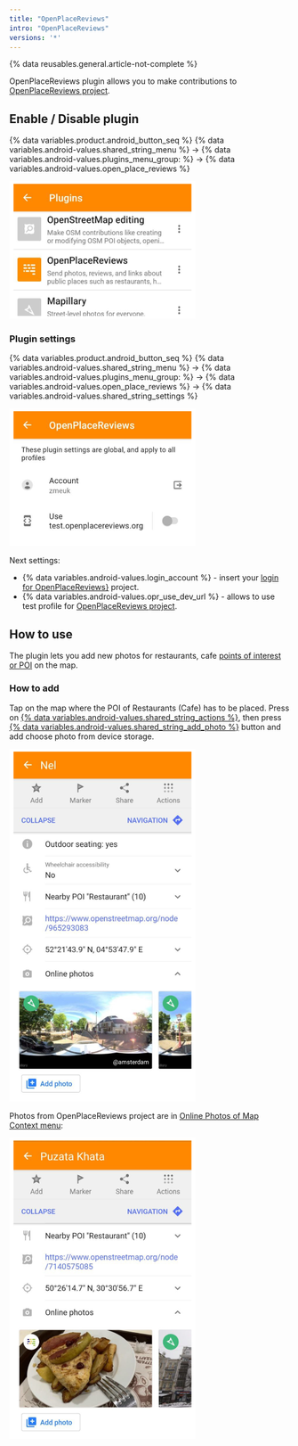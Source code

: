 ```yaml
---
title: "OpenPlaceReviews"
intro: "OpenPlaceReviews"
versions: '*'
---
```


{% data reusables.general.article-not-complete %}


OpenPlaceReviews plugin allows you to make contributions to [OpenPlaceReviews project](https://openplacereviews.org/).


## Enable / Disable plugin

{% data variables.product.android_button_seq %} {% data variables.android-values.shared_string_menu %} → {% data variables.android-values.plugins_menu_group: %} → {% data variables.android-values.open_place_reviews %}

![OpenPlaceReview Android](/assets/images/plugins/openplacereviews/openplacereviews_android.png)


### Plugin settings

{% data variables.product.android_button_seq %} {% data variables.android-values.shared_string_menu %} → {% data variables.android-values.plugins_menu_group: %} → {% data variables.android-values.open_place_reviews %} → {% data variables.android-values.shared_string_settings %}

![OpenPlaceReview Settings Android](/assets/images/plugins/openplacereviews/openplacereviews_plugin_settings_android.png)


Next settings:
- {% data variables.android-values.login_account %} - insert your [login for OpenPlaceReviews}](https://openplacereviews.org/login) project.
- {% data variables.android-values.opr_use_dev_url %} - allows to use test profile for [OpenPlaceReviews project](https://openplacereviews.org/).

## How to use

The plugin lets you add new photos for restaurants, cafe [points of interest or POI](/osmand/map/point-layers-on-map#points-of-interest-poi) on the map.

### How to add

Tap on the map where the POI of Restaurants (Cafe) has to be placed. Press on [{% data variables.android-values.shared_string_actions %}](/osmand/map/map-context-menu#actions), then press [{% data variables.android-values.shared_string_add_photo %}](/osmand/map/map-context-menu#online-photos) button and add choose photo from device storage.

![OpenPlaceReview add photo Android](/assets/images/plugins/openplacereviews/openplacereviews_add_photo_android.png)

Photos from OpenPlaceReviews project are in [Online Photos of Map Context menu](/osmand/map/map-context-menu#online-photos): 

![OpenPlaceReview photo Android](/assets/images/plugins/openplacereviews/openplacereviews_photo_android.png)



